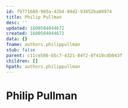 ```yaml
---
id: f9771688-905a-42b4-94d2-93852ba80974
title: Philip Pullman
desc: ''
updated: 1600504044672
created: 1600504044672
data: {}
fname: authors.philippullman
stub: false
parent: c11ce586-b5c7-4321-84f2-8f418cdb043f
children: []
hpath: authors.philippullman
---
```

# Philip Pullman
